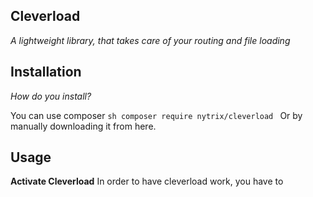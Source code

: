 ## Cleverload
_A lightweight library, that takes care of your routing and file loading_

## Installation
_How do you install?_

You can use composer
``sh
    composer require nytrix/cleverload
``
Or by manually downloading it from here.

## Usage

**Activate Cleverload**
In order to have cleverload work, you have to 